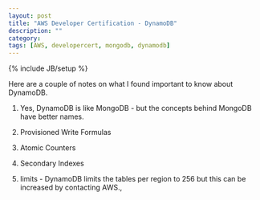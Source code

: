 ```yaml
---
layout: post
title: "AWS Developer Certification - DynamoDB"
description: ""
category: 
tags: [AWS, developercert, mongodb, dynamodb]
---
```

{% include JB/setup %}

Here are a couple of notes on what I found important to know about DynamoDB.

1. Yes, DynamoDB is like MongoDB - but the concepts behind MongoDB have better names. 

1. Provisioned Write Formulas

1. Atomic Counters

1. Secondary Indexes

1. limits - DynamoDB limits the tables per region to 256 but this can be increased by contacting AWS., 
